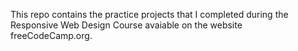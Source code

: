 This repo contains the practice projects that I completed during the Responsive Web Design Course avaiable on the website freeCodeCamp.org.
